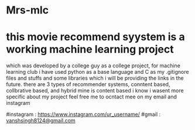 # Mrs-mlc
# this movie recommend syystem is a working machine learning project 
which was developed by a college guy as a college project, for machine learning club
i have used python as a base language and C as my .gitignore files and stuffs 
and some libraries which i will be providing the links in the future.
there are 3 types of recommender systems,
conntent based, collbrative based, and hybrid
mine is content based 
i know i wasent more specific about my project 
feel free me to ocntact mee on my email and instagram

#instagram : https://www.instagram.com/ur_username/
#gmail : vanshsingh8124@gmail.com
